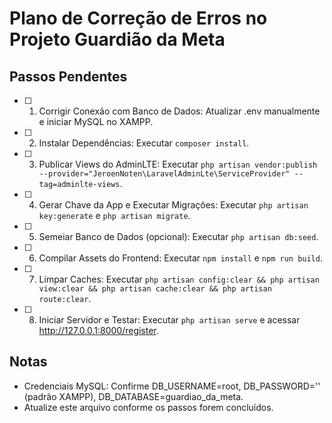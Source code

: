 # Plano de Correção de Erros no Projeto Guardião da Meta

## Passos Pendentes
- [ ] 1. Corrigir Conexão com Banco de Dados: Atualizar .env manualmente e iniciar MySQL no XAMPP.
- [ ] 2. Instalar Dependências: Executar `composer install`.
- [ ] 3. Publicar Views do AdminLTE: Executar `php artisan vendor:publish --provider="JeroenNoten\LaravelAdminLte\ServiceProvider" --tag=adminlte-views`.
- [ ] 4. Gerar Chave da App e Executar Migrações: Executar `php artisan key:generate` e `php artisan migrate`.
- [ ] 5. Semeiar Banco de Dados (opcional): Executar `php artisan db:seed`.
- [ ] 6. Compilar Assets do Frontend: Executar `npm install` e `npm run build`.
- [ ] 7. Limpar Caches: Executar `php artisan config:clear && php artisan view:clear && php artisan cache:clear && php artisan route:clear`.
- [ ] 8. Iniciar Servidor e Testar: Executar `php artisan serve` e acessar http://127.0.0.1:8000/register.

## Notas
- Credenciais MySQL: Confirme DB_USERNAME=root, DB_PASSWORD='' (padrão XAMPP), DB_DATABASE=guardiao_da_meta.
- Atualize este arquivo conforme os passos forem concluídos.
